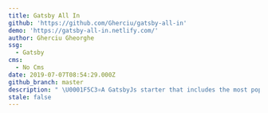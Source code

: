 ```yaml
---
title: Gatsby All In
github: 'https://github.com/Gherciu/gatsby-all-in'
demo: 'https://gatsby-all-in.netlify.com/'
author: Gherciu Gheorghe
ssg:
  - Gatsby
cms:
  - No Cms
date: 2019-07-07T08:54:29.000Z
github_branch: master
description: " \U0001F5C3⚛️A GatsbyJs starter that includes the most popular js libraries, already pre-configured and ready for use."
stale: false
---
```

